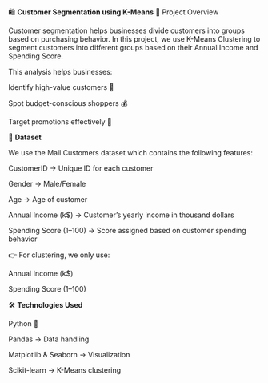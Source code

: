 🛍️ **Customer Segmentation using K-Means**
📌 Project Overview

Customer segmentation helps businesses divide customers into groups based on purchasing behavior.
In this project, we use K-Means Clustering to segment customers into different groups based on their Annual Income and Spending Score.

This analysis helps businesses:

Identify high-value customers 💎

Spot budget-conscious shoppers 💰

Target promotions effectively 🎯

📂 **Dataset**

We use the Mall Customers dataset which contains the following features:

CustomerID → Unique ID for each customer

Gender → Male/Female

Age → Age of customer

Annual Income (k$) → Customer’s yearly income in thousand dollars

Spending Score (1–100) → Score assigned based on customer spending behavior

👉 For clustering, we only use:

Annual Income (k$)

Spending Score (1–100)

🛠️ **Technologies Used**

Python 🐍

Pandas → Data handling

Matplotlib & Seaborn → Visualization

Scikit-learn → K-Means clustering
